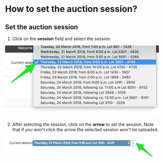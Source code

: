 # How to set the auction session?

## Set the auction session

1. Click on the **session** field and select the session.

![](../../.gitbook/assets/image%20%2821%29.png)

2. After selecting the session, click on the **arrow** to set the session. Note that if you won't click the arrow the selected session won't be uploaded.

![](../../.gitbook/assets/image%20%2810%29.png)

